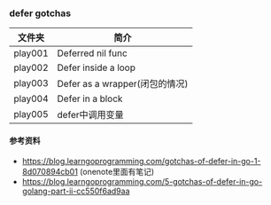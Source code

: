 ### defer gotchas

|文件夹|简介|
|---|---|
|play001|Deferred nil func|
|play002|Defer inside a loop|
|play003|Defer as a wrapper(闭包的情况)|
|play004|Defer in a block|
|play005|defer中调用变量|

#### 参考资料
 - https://blog.learngoprogramming.com/gotchas-of-defer-in-go-1-8d070894cb01 (onenote里面有笔记)
 - https://blog.learngoprogramming.com/5-gotchas-of-defer-in-go-golang-part-ii-cc550f6ad9aa
